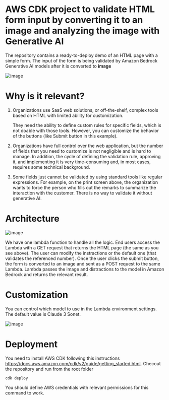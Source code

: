 
# AWS CDK project to validate HTML form input by converting it to an image and analyzing the image with Generative AI

The repository contains a ready-to-deploy demo of an HTML page with a simple form. The input of the form is being validated by Amazon Bedrock Generative AI models after it is converted to **image**

![image](https://github.com/MichaelShapira/html2image-with-genai/assets/135519473/b682736e-6fe8-497a-a438-ff3e6c30137f)

# Why is it relevant?

1. Organizations use SaaS web solutions, or off-the-shelf, complex tools based on HTML with limited ability for customization. 

   They need the ability to define custom rules for specific fields, which is not doable with those tools. However, you can customize the behavior of the buttons (like Submit button in this example).

2. Organizations have full control over the web application, but the number of fields that you need to customize is not negligible and is hard to manage. In addition, the cycle of defining the validation rule, approving it, and implementing it is very time-consuming and, in most cases, requires some technical background.

3. Some fields just cannot be validated by using standard tools like regular expressions. For example, on the print screen above, the organization wants to force the person who fills out the remarks to summarize the interaction with the customer. There is no way to validate it without generative AI.

# Architecture
![image](https://github.com/MichaelShapira/html2image-with-genai/assets/135519473/9193cbe1-a751-4411-a426-145f621c1965)

We have one lambda function to handle all the logic. End users access the Lambda with a GET request that returns the HTML page (the same as you see above).
The user can modify the instractions or the default one (that validates the referenced number). Once the user clicks the submit button, the form is converted to an image and sent as a POST request to the same Lambda. Lambda passes the image and distractions to the model in Amazon Bedrock and returns the relevant result.

# Customization

You can control which model to use in the Lambda environment settings. The default value is Claude 3 Sonet. 

![image](https://github.com/MichaelShapira/html2image-with-genai/assets/135519473/b7396f14-8e5d-4c3a-ab4a-75abb6e4f43e)

# Deployment 

You need to install AWS CDK following this instructions https://docs.aws.amazon.com/cdk/v2/guide/getting_started.html.
Checout the repository and run from the root folder
```
cdk deploy
```
You should define AWS credentials with relevant permissions for this command to work.




